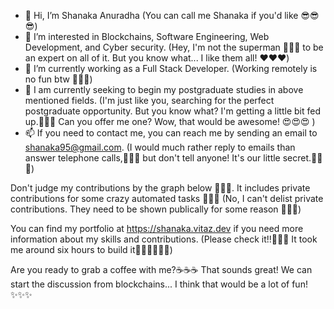 - 👋 Hi, I’m Shanaka Anuradha (You can call me Shanaka if you'd like 😎😎😎)
- 👀 I’m interested in Blockchains, Software Engineering, Web Development, and Cyber security. (Hey, I'm not the superman 🦸🦸🦸 to be an expert on all of it. But you know what... I like them all! ❤️❤️❤️)
- 🌱 I’m currently working as a Full Stack Developer. (Working remotely is no fun btw 🫥🫥🫥)
- 💞️ I am currently seeking to begin my postgraduate studies in above mentioned fields. (I'm just like you, searching for the perfect postgraduate opportunity. But you know what? I'm getting a little bit fed up.🥺🥺🥺 Can you offer me one? Wow, that would be awesome! 😍😍😍 )
- 📫 If you need to contact me, you can reach me by sending an email to shanaka95@gmail.com. (I would much rather reply to emails than answer telephone calls,🤥🤥🤥 but don't tell anyone! It's our little secret.🤫🤫🤫)

Don't judge my contributions by the graph below 🤪🤪🤪. It includes private contributions for some crazy automated tasks 🥱🥱🥱 (No, I can't delist private contributions. They need to be shown publically for some reason 🫠🫠🫠)

You can find my portfolio at https://shanaka.vitaz.dev if you need more information about my skills and contributions. (Please check it!!🫣🫣🫣 It took me around six hours to build it😵‍💫😵‍💫😵‍💫)

Are you ready to grab a coffee with me?☕☕☕ That sounds great! We can start the discussion from blockchains... I think that would be a lot of fun! ✨✨✨

<!---
shanaka95/shanaka95 is a ✨ special ✨ repository because its `README.md` (this file) appears on your GitHub profile.
You can click the Preview link to take a look at your changes.
--->
